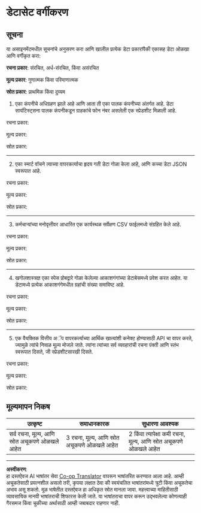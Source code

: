 <!--
CO_OP_TRANSLATOR_METADATA:
{
  "original_hash": "2e5cacb967c1e9dfd07809bfc441a0b4",
  "translation_date": "2025-08-27T17:20:52+00:00",
  "source_file": "1-Introduction/03-defining-data/assignment.md",
  "language_code": "mr"
}
-->
# डेटासेट वर्गीकरण

## सूचना

या असाइनमेंटमधील सूचनांचे अनुसरण करा आणि खालील प्रत्येक डेटा प्रकारांपैकी एकासह डेटा ओळखा आणि वर्गीकृत करा:

**रचना प्रकार**: संरचित, अर्ध-संरचित, किंवा असंरचित

**मूल्य प्रकार**: गुणात्मक किंवा परिमाणात्मक

**स्रोत प्रकार**: प्राथमिक किंवा दुय्यम

1. एका कंपनीचे अधिग्रहण झाले आहे आणि आता ती एका पालक कंपनीच्या अंतर्गत आहे. डेटा सायंटिस्ट्सना पालक कंपनीकडून ग्राहकांचे फोन नंबर असलेली एक स्प्रेडशीट मिळाली आहे.

रचना प्रकार:

मूल्य प्रकार:

स्रोत प्रकार:

---

2. एका स्मार्ट वॉचने त्याच्या वापरकर्त्याचा हृदय गती डेटा गोळा केला आहे, आणि कच्चा डेटा JSON स्वरूपात आहे.

रचना प्रकार:

मूल्य प्रकार:

स्रोत प्रकार:

---

3. कर्मचाऱ्यांच्या मनोवृत्तीवर आधारित एक कार्यस्थळ सर्वेक्षण CSV फाईलमध्ये संग्रहित केले आहे.

रचना प्रकार:

मूल्य प्रकार:

स्रोत प्रकार:

---

4. खगोलशास्त्रज्ञ एका स्पेस प्रोबद्वारे गोळा केलेल्या आकाशगंगांच्या डेटाबेसमध्ये प्रवेश करत आहेत. या डेटामध्ये प्रत्येक आकाशगंगेमधील ग्रहांची संख्या समाविष्ट आहे.

रचना प्रकार:

मूल्य प्रकार:

स्रोत प्रकार:

---

5. एक वैयक्तिक वित्तीय अॅप वापरकर्त्याच्या आर्थिक खात्यांशी कनेक्ट होण्यासाठी API चा वापर करते, ज्यामुळे त्यांचे निव्वळ मूल्य मोजले जाते. त्यांना त्यांच्या सर्व व्यवहारांची रचना पंक्ती आणि स्तंभ स्वरूपात दिसते, जी स्प्रेडशीटसारखी दिसते.

रचना प्रकार:

मूल्य प्रकार:

स्रोत प्रकार:

## मूल्यमापन निकष

उत्कृष्ट | समाधानकारक | सुधारणा आवश्यक
--- | --- | -- |
सर्व रचना, मूल्य, आणि स्रोत अचूकपणे ओळखले आहेत | 3 रचना, मूल्य, आणि स्रोत अचूकपणे ओळखले आहेत | 2 किंवा त्यापेक्षा कमी रचना, मूल्य, आणि स्रोत अचूकपणे ओळखले आहेत |

---

**अस्वीकरण**:  
हा दस्तऐवज AI भाषांतर सेवा [Co-op Translator](https://github.com/Azure/co-op-translator) वापरून भाषांतरित करण्यात आला आहे. आम्ही अचूकतेसाठी प्रयत्नशील असलो तरी, कृपया लक्षात ठेवा की स्वयंचलित भाषांतरांमध्ये त्रुटी किंवा अचूकतेचा अभाव असू शकतो. मूळ भाषेतील दस्तऐवज हा अधिकृत स्रोत मानला जावा. महत्त्वाच्या माहितीसाठी व्यावसायिक मानवी भाषांतराची शिफारस केली जाते. या भाषांतराचा वापर करून उद्भवलेल्या कोणत्याही गैरसमज किंवा चुकीच्या अर्थासाठी आम्ही जबाबदार राहणार नाही.